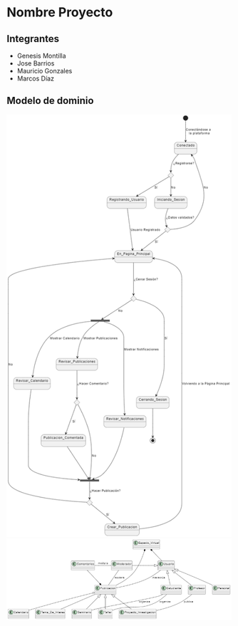 # Nombre Proyecto

## Integrantes

- Genesis Montilla
- Jose Barrios
- Mauricio Gonzales
- Marcos Díaz

## Modelo de dominio

![diagrama_de_estado](image.png)
![diagrama_de_clases](image-1.png)